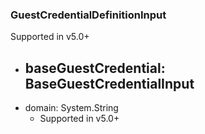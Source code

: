 ### GuestCredentialDefinitionInput
Supported in v5.0+

- baseGuestCredential: BaseGuestCredentialInput
  - 
- domain: System.String
  - Supported in v5.0+
